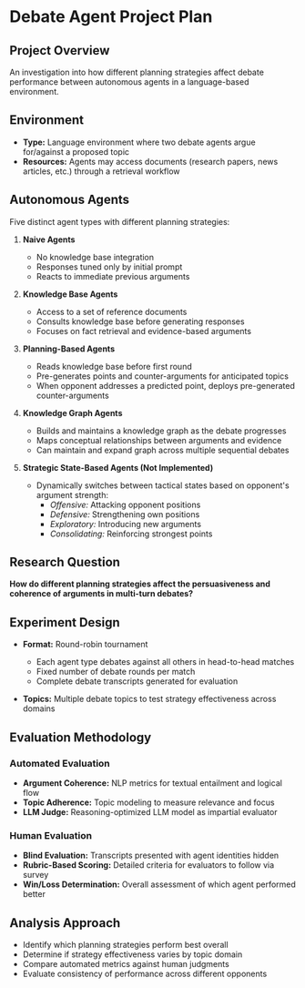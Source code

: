 # Debate Agent Project Plan

## Project Overview
An investigation into how different planning strategies affect debate performance between autonomous agents in a language-based environment.

## Environment
- **Type:** Language environment where two debate agents argue for/against a proposed topic
- **Resources:** Agents may access documents (research papers, news articles, etc.) through a retrieval workflow

## Autonomous Agents
Five distinct agent types with different planning strategies:

1. **Naive Agents**
   - No knowledge base integration
   - Responses tuned only by initial prompt
   - Reacts to immediate previous arguments

2. **Knowledge Base Agents**
   - Access to a set of reference documents
   - Consults knowledge base before generating responses
   - Focuses on fact retrieval and evidence-based arguments

3. **Planning-Based Agents**
   - Reads knowledge base before first round
   - Pre-generates points and counter-arguments for anticipated topics
   - When opponent addresses a predicted point, deploys pre-generated counter-arguments

4. **Knowledge Graph Agents**
   - Builds and maintains a knowledge graph as the debate progresses
   - Maps conceptual relationships between arguments and evidence
   - Can maintain and expand graph across multiple sequential debates

5. **Strategic State-Based Agents (Not Implemented)**
   - Dynamically switches between tactical states based on opponent's argument strength:
     - *Offensive:* Attacking opponent positions
     - *Defensive:* Strengthening own positions
     - *Exploratory:* Introducing new arguments
     - *Consolidating:* Reinforcing strongest points

## Research Question
**How do different planning strategies affect the persuasiveness and coherence of arguments in multi-turn debates?**

## Experiment Design
- **Format:** Round-robin tournament
  - Each agent type debates against all others in head-to-head matches
  - Fixed number of debate rounds per match
  - Complete debate transcripts generated for evaluation

- **Topics:** Multiple debate topics to test strategy effectiveness across domains

## Evaluation Methodology

### Automated Evaluation
- **Argument Coherence:** NLP metrics for textual entailment and logical flow
- **Topic Adherence:** Topic modeling to measure relevance and focus
- **LLM Judge:** Reasoning-optimized LLM model as impartial evaluator

### Human Evaluation
- **Blind Evaluation:** Transcripts presented with agent identities hidden
- **Rubric-Based Scoring:** Detailed criteria for evaluators to follow via survey
- **Win/Loss Determination:** Overall assessment of which agent performed better

## Analysis Approach
- Identify which planning strategies perform best overall
- Determine if strategy effectiveness varies by topic domain
- Compare automated metrics against human judgments
- Evaluate consistency of performance across different opponents